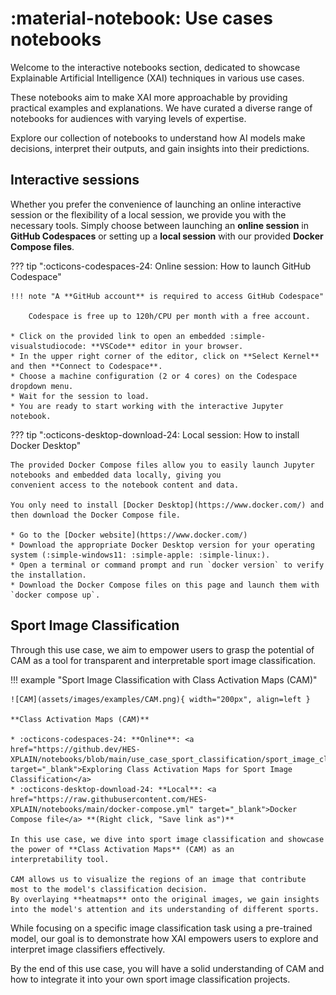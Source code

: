 # :material-notebook: Use cases notebooks

Welcome to the interactive notebooks section, dedicated to showcase Explainable Artificial Intelligence (XAI) techniques in various use cases.

These notebooks aim to make XAI more approachable by providing practical examples and explanations.
We have curated a diverse range of notebooks for audiences with varying levels of expertise.

Explore our collection of notebooks to understand how AI models make decisions, interpret their outputs, and gain insights into their predictions.

## Interactive sessions

Whether you prefer the convenience of launching an online interactive session or the flexibility of a local session,
we provide you with the necessary tools. Simply choose between launching an **online session** in **GitHub Codespaces**
or setting up a **local session** with our provided **Docker Compose files**.

??? tip ":octicons-codespaces-24: Online session: How to launch GitHub Codespace"

    !!! note "A **GitHub account** is required to access GitHub Codespace"

        Codespace is free up to 120h/CPU per month with a free account.

    * Click on the provided link to open an embedded :simple-visualstudiocode: **VSCode** editor in your browser.
    * In the upper right corner of the editor, click on **Select Kernel** and then **Connect to Codespace**.
    * Choose a machine configuration (2 or 4 cores) on the Codespace dropdown menu.
    * Wait for the session to load.
    * You are ready to start working with the interactive Jupyter notebook.

??? tip ":octicons-desktop-download-24: Local session: How to install Docker Desktop"

    The provided Docker Compose files allow you to easily launch Jupyter notebooks and embedded data locally, giving you
    convenient access to the notebook content and data.

    You only need to install [Docker Desktop](https://www.docker.com/) and then download the Docker Compose file.

    * Go to the [Docker website](https://www.docker.com/)
    * Download the appropriate Docker Desktop version for your operating system (:simple-windows11: :simple-apple: :simple-linux:).
    * Open a terminal or command prompt and run `docker version` to verify the installation.
    * Download the Docker Compose files on this page and launch them with `docker compose up`.


## Sport Image Classification

Through this use case, we aim to empower users to grasp the potential of CAM as a tool for transparent and interpretable sport image classification.

!!! example "Sport Image Classification with Class Activation Maps (CAM)"

    ![CAM](assets/images/examples/CAM.png){ width="200px", align=left }

    **Class Activation Maps (CAM)**

    * :octicons-codespaces-24: **Online**: <a href="https://github.dev/HES-XPLAIN/notebooks/blob/main/use_case_sport_classification/sport_image_classification.ipynb" target="_blank">Exploring Class Activation Maps for Sport Image Classification</a>
    * :octicons-desktop-download-24: **Local**: <a href="https://raw.githubusercontent.com/HES-XPLAIN/notebooks/main/docker-compose.yml" target="_blank">Docker Compose file</a> **(Right click, "Save link as")**

    In this use case, we dive into sport image classification and showcase the power of **Class Activation Maps** (CAM) as an
    interpretability tool.

    CAM allows us to visualize the regions of an image that contribute most to the model's classification decision.
    By overlaying **heatmaps** onto the original images, we gain insights into the model's attention and its understanding of different sports.

While focusing on a specific image classification task using a pre-trained model,  our goal is to demonstrate how XAI empowers users to explore and interpret image classifiers effectively.

By the end of this use case, you will have a solid understanding of CAM and how to integrate it into your own sport image classification projects.
